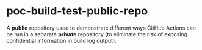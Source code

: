 # poc-build-test-public-repo

A **public** repository used to demonstrate different ways GitHub Actions can
be run in a separate **private** repository (to eliminate the risk of exposing
confidential information in build log output).
